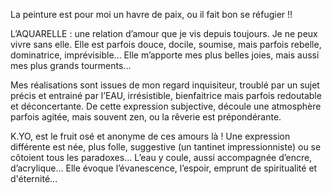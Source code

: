 
La peinture est pour moi un havre de paix, ou il fait bon se réfugier !!

L’AQUARELLE : une relation d’amour que je vis depuis toujours. Je ne peux vivre sans elle. Elle est parfois douce, docile, soumise, mais parfois rebelle, dominatrice, imprévisible... Elle m’apporte mes plus belles joies, mais aussi mes plus grands tourments...

Mes réalisations sont issues de mon regard inquisiteur, troublé par un sujet précis et entrainé par l’EAU, irrésistible, bienfaitrice mais parfois redoutable et déconcertante. De cette expression subjective, découle une atmosphère parfois agitée, mais souvent zen, ou la rêverie est prépondérante.

K.YO, est le fruit osé et anonyme de ces amours là ! Une expression différente est née, plus folle, suggestive (un tantinet impressionniste) ou se côtoient tous les paradoxes... L’eau y coule, aussi accompagnée d’encre, d’acrylique... Elle évoque l’évanescence, l’espoir, emprunt de spiritualité et d'éternité...

